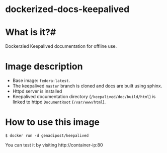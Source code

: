 # dockerized-docs-keepalived

# What is it?#
Dockerzied Keepalived documentation for offline use.

# Image description #
- Base image: `fedora:latest`.
- The keepalived `master` branch is cloned and docs are built using sphinx.
- Httpd server is installed
- Keepalived documentation directory (`/keepalived/doc/build/html`) is linked to httpd `DocumentRoot` (`/var/www/html`).

# How to use this image #

```console
$ docker run -d genadipost/keepalived

```
You can test it by visiting http://container-ip:80
